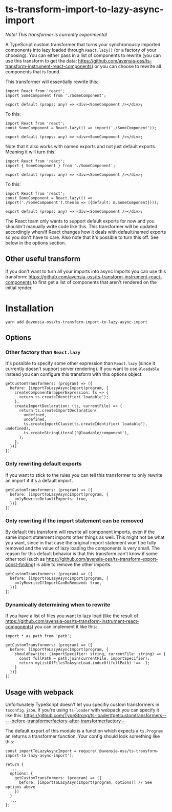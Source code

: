 # ts-transform-import-to-lazy-async-import

_Note! This transformer is currently experimental_

A TypeScript custom transformer that turns your synchronously imported components into lazy loaded through `React.lazy()` (or a factory of your choosing). You
can either pass in a list of components to rewrite (you can use this transform to get the data:
https://github.com/avensia-oss/ts-transform-instrument-react-components) or you can choose to rewrite all components that is found.

This transformer will essentially rewrite this:

```
import React from 'react';
import SomeComponent from './SomeComponent';

export default (props: any) => <div><SomeComponent /></div>;
```

To this:

```
import React from 'react';
const SomeComponent = React.lazy(() => import('./SomeComponent'));

export default (props: any) => <div><SomeComponent /></div>;
```

Note that it also works with named exports and not just default exports. Meaning it will turn this:

```
import React from 'react';
import { SomeComponent } from './SomeComponent';

export default (props: any) => <div><SomeComponent /></div>;
```

To this:

```
import React from 'react';
const SomeComponent = React.lazy(() => import('./SomeComponent').then(m => ({default: m.SomeComponent})));

export default (props: any) => <div><SomeComponent /></div>;
```

The React team only wants to support default exports for now and you shouldn't manually write code like this. This transformer will be updated accordingly
when/if React changes how it deals with default/named exports so you don't have to care. Also note that it's possible to turn this off. See below in the options section.

## Other useful transform

If you don't want to turn all your imports into async imports you can use this transform: https://github.com/avensia-oss/ts-transform-instrument-react-components
to first get a list of components that aren't rendered on the initial render.

# Installation

```
yarn add @avensia-oss/ts-transform-import-to-lazy-async-import
```

## Options

### Other factory than `React.lazy`

It's possible to specify some other expression than `React.lazy` (since it currently doesn't support server rendering). If you want to use `@loadable` instead you can configure this transform with this options object:

```
getCustomTransformers: (program) => ({
  before: [importToLazyAsyncImport(program, {
    createComponentWrapperExpression: ts => {
      return ts.createIdentifier('loadable');
    },
    createImportDeclaration: (ts, currentFile) => {
      return ts.createImportDeclaration(
        undefined,
        undefined,
        ts.createImportClause(ts.createIdentifier('loadable'), undefined),
        ts.createStringLiteral('@loadable/component'),
      );
    },
  })]
})
```

### Only rewriting default exports

If you want to stick to the rules you can tell this transformer to only rewrite an import if it's a default import.

```
getCustomTransformers: (program) => ({
  before: [importToLazyAsyncImport(program, {
    onlyRewriteDefaultExports: true,
  })]
})
```

### Only rewriting if the import statement can be removed

By default this transform will rewrite all component imports, even if the same import statement imports other things as well. This might not be what you want,
since in that case the original import statement won't be fully removed and the value of lazy loading the components is very small. The reason for this default
behavior is that this transform can't know if some other tool (such as https://github.com/avensia-oss/ts-transform-export-const-folding) is able to remove the
other imports.

```
getCustomTransformers: (program) => ({
  before: [importToLazyAsyncImport(program, {
    onlyRewriteIfImportCanBeRemoved: true,
  })]
})
```

### Dynamically determining when to rewrite

If you have a list of files you want to lazy load (like the result of https://github.com/avensia-oss/ts-transform-instrument-react-components) you can implement
it like this:

```
import * as path from 'path';

getCustomTransformers: (program) => ({
  before: [importToLazyAsyncImport(program, {
    shouldRewrite: (importSpecifier: string, currentFile: string) => {
      const fullPath = path.join(currentFile, importSpecifier);
      return myListOfFilesToAsyncLoad.indexOf(fullPath) !== -1;
    }
  })]
})
```

## Usage with webpack

Unfortunately TypeScript doesn't let you specifiy custom transformers in `tsconfig.json`. If you're using `ts-loader` with webpack you can specify it like this:
https://github.com/TypeStrong/ts-loader#getcustomtransformers-----before-transformerfactory-after-transformerfactory--

The default export of this module is a function which expects a `ts.Program` an returns a transformer function. Your config should look something like this:

```
const importToLazyAsyncImport = require('@avensia-oss/ts-transform-import-to-lazy-async-import');

return {
  ...
  options: {
    getCustomTransformers: (program) => ({
      before: [importToLazyAsyncImport(program, options)] // See options above
    })
  }
  ...
};
```
